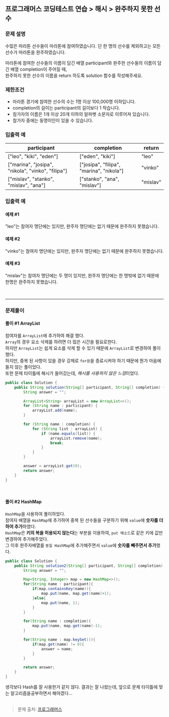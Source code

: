 ## 프로그래머스 코딩테스트 연습 > 해시 > 완주하지 못한 선수

### 문제 설명
수많은 마라톤 선수들이 마라톤에 참여하였습니다. 단 한 명의 선수를 제외하고는 모든 선수가 마라톤을 완주하였습니다.

마라톤에 참여한 선수들의 이름이 담긴 배열 participant와 완주한 선수들의 이름이 담긴 배열 completion이 주어질 때, <br/>
완주하지 못한 선수의 이름을 return 하도록 solution 함수를 작성해주세요.
<br/>

### 제한조건

- 마라톤 경기에 참여한 선수의 수는 1명 이상 100,000명 이하입니다.
- completion의 길이는 participant의 길이보다 1 작습니다.
- 참가자의 이름은 1개 이상 20개 이하의 알파벳 소문자로 이루어져 있습니다.
- 참가자 중에는 동명이인이 있을 수 있습니다.
  <br/>

### 입출력 예

|participant |  completion  | return |
|---|---|--------|
|["leo", "kiki", "eden"]|["eden", "kiki"] |"leo"|
|["marina", "josipa", "nikola", "vinko", "filipa"]|["josipa", "filipa", "marina", "nikola"]|"vinko"|
|["mislav", "stanko", "mislav", "ana"] |["stanko", "ana", "mislav"]|"mislav"|


### 입출력 예
#### 예제 #1
"leo"는 참여자 명단에는 있지만, 완주자 명단에는 없기 때문에 완주하지 못했습니다. <br />

#### 예제 #2
"vinko"는 참여자 명단에는 있지만, 완주자 명단에는 없기 때문에 완주하지 못했습니다.

#### 예제 #3
"mislav"는 참여자 명단에는 두 명이 있지만, 완주자 명단에는 한 명밖에 없기 때문에 한명은 완주하지 못했습니다.

<br/>

---

### 문제풀이 

#### 풀이 #1 ArrayList
참여자를 `ArrayList`에 추가하여 해결 했다. <br/>
`Array`의 경우 요소 삭제를 하려면 더 많은 시간을 필요로한다.  <br/> 
하지만 `ArrayList`는 쉽게 요소를 삭제 할 수 있기 때문에 `ArrayList`로 변경하여 풀이했다.  <br/> 
하지만, 중복 된 사항이 있을 경우 강제로 `for문`을 종료시켜야 하기 때문에 뭔가 마음에 들지 않는 풀이었다.  <br/> 
또한 문제 타이틀에 해시가 들어갔는데, *해시를 사용하지 않은 느낌*이었다.   <br/>
```java
public class Solution {
    public String solution(String[] participant, String[] completion) {
        String answer = "";

        ArrayList<String> arrayList = new ArrayList<>();
        for (String name : participant) {
            arrayList.add(name);
        }

        for (String name : completion) {
            for (String list : arrayList) {
                if (name.equals(list)) {
                    arrayList.remove(name);
                    break;
                }
            }
        }

        answer = arrayList.get(0);
        return answer;
    }
}
```
<br />

#### 풀이 #2 HashMap 
`HashMap`을 사용하여 풀이하었다. <br/>
참여자 배열을 `HashMap`에 추가하여 중복 된 선수들을 구분하기 위해 `value`에 **숫자를 더하여 추가**하였다. <br/>
`HashMap`은 **키의 복을 허용되지 않는다**는 부분을 이용하여, `put 메소드`로 같은 키에 값만 변경하여 추가해주었다. <br/>
그 이후 완주자배열를 `동일 HashMap`에 추가해주면서 `value`에 **숫자를 빼주면서 추가**했다. <br/>

```java
public class Solution {
    public String solution2(String[] participant, String[] completion) {
        String answer = "";

        Map<String, Integer> map = new HashMap<>();
        for(String name : participant){
            if(map.containsKey(name)){
                map.put(name, map.get(name)+1);
            }else{
                map.put(name, 1);
            }
        }

        for(String name : completion){
            map.put(name, map.get(name)-1);
        }

        for(String name : map.keySet()){
            if(map.get(name) != 0){
                answer = name;
            }
        }

        return answer;
    }
}
```


생각보다 Hash를 잘 사용한거 같지 않다. 결과는 잘 나왔는데, 앞으로 문제 타이틀에 맞는 알고리즘을공부하면서 해야겠다...
<br/> <br/>
> 문제 출처: [프로그래머스](https://programmers.co.kr/learn/courses/30/lessons/42576)